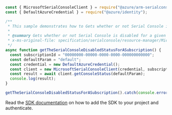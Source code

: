```javascript
const { MicrosoftSerialConsoleClient } = require("@azure/arm-serialconsole");
const { DefaultAzureCredential } = require("@azure/identity");

/**
 * This sample demonstrates how to Gets whether or not Serial Console is disabled for a given subscription
 *
 * @summary Gets whether or not Serial Console is disabled for a given subscription
 * x-ms-original-file: specification/serialconsole/resource-manager/Microsoft.SerialConsole/stable/2018-05-01/examples/SerialConsoleStatus.json
 */
async function getTheSerialConsoleDisabledStatusForASubscription() {
  const subscriptionId = "00000000-00000-0000-0000-000000000000";
  const defaultParam = "default";
  const credential = new DefaultAzureCredential();
  const client = new MicrosoftSerialConsoleClient(credential, subscriptionId);
  const result = await client.getConsoleStatus(defaultParam);
  console.log(result);
}

getTheSerialConsoleDisabledStatusForASubscription().catch(console.error);
```

Read the [SDK documentation](https://github.com/Azure/azure-sdk-for-js/blob/%40azure%2Farm-serialconsole_2.0.1/sdk/serialconsole/arm-serialconsole/README.md) on how to add the SDK to your project and authenticate.
